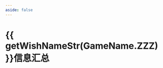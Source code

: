 ```yaml
---
aside: false
---
```

# {{ getWishNameStr(GameName.ZZZ) }}信息汇总

<WishInfo />

<script setup>
import WishInfo from "../.vitepress/components/zzz/WishInfoList.vue";
import { GameName, getWishNameStr } from "../.vitepress/components/utils";
</script>
